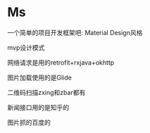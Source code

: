 # Ms
一个简单的项目开发框架吧:
Material Design风格

mvp设计模式

网络请求是用的retrofit+rxjava+okhttp

图片加载使用的是Glide

二维码扫描zxing和zbar都有

新闻接口用的是知乎的

图片抓的百度的


